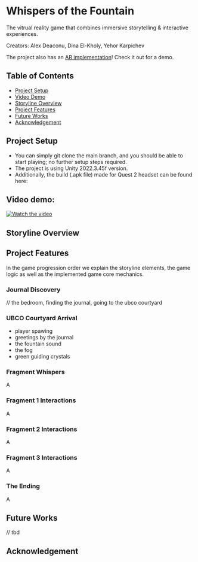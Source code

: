 # Whispers of the Fountain
The vitrual reality game that combines immersive storytelling & interactive experiences.

Creators: Alex Deaconu, Dina El-Kholy, Yehor Karpichev

The project also has an [AR implementation](https://github.com/YehorK/Whispers-of-the-Fountain-AR)! Check it out for a demo.

## Table of Contents
- [Project Setup](#project-setup)
- [Video Demo](#video-demo)
- [Storyline Overview](#storyline-overview)
- [Project Features](#project-features)
- [Future Works](#future-works)
- [Acknowledgement](#acknowledgement)

## Project Setup
- You can simply git clone the main branch, and you should be able to start playing; no further setup steps required.
- The project is using Unity 2022.3.45f version.
- Additionally, the build (.apk file) made for Quest 2 headset can be found here: 

## Video demo:
[![Watch the video](https://img.youtube.com/vi/AP2FHY7DFlo/maxresdefault.jpg)](https://youtu.be/AP2FHY7DFlo)

## Storyline Overview

## Project Features
In the game progression order we explain the storyline elements, the game logic as well as the implemented game core mechanics.

### Journal Discovery
// the bedroom, finding the journal, going to the ubco courtyard

### UBCO Courtyard Arrival
- player spawing
- greetings by the journal
- the fountain sound
- the fog
- green guiding crystals

### Fragment Whispers
A

### Fragment 1 Interactions
A

### Fragment 2 Interactions
A

### Fragment 3 Interactions
A

### The Ending
A

## Future Works
// tbd

## Acknowledgement
